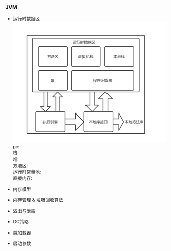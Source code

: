 ### JVM  
- 运行时数据区  
![运行时数据区](https://raw.githubusercontent.com/MelloChan/java-interview/master/image/JVM.png)   
pc:  
栈:  
堆:  
方法区:  
运行时常量池:  
直接内存:  

- 内存模型
- 内存管理 & 垃圾回收算法
- 溢出与泄露
- GC策略
- 类加载器
- 启动参数